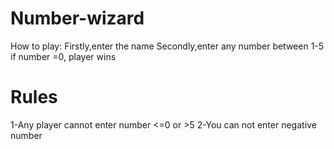 # Number-wizard
How to play:
Firstly,enter the name
Secondly,enter any number between 1-5
if number =0, player wins  
# Rules
1-Any player cannot enter number <=0 or >5
2-You can not enter negative number 
